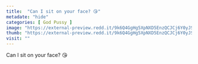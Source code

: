 ```yaml
---
title:  "Can I sit on your face? 😘"
metadate: "hide"
categories: [ God Pussy ]
image: "https://external-preview.redd.it/9k6Q4GgHg5XpNXD5EnzQCJCj6Y0yJSA-vLnyosqi3rU.jpg?auto=webp&s=3e345ca7b7728858c9b25a18278a2940299210d1"
thumb: "https://external-preview.redd.it/9k6Q4GgHg5XpNXD5EnzQCJCj6Y0yJSA-vLnyosqi3rU.jpg?width=1080&crop=smart&auto=webp&s=043ecc1b312e2acf0c2258997951c7c43c28cfc4"
visit: ""
---
```

Can I sit on your face? 😘
